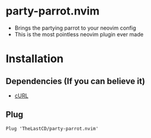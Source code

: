 # party-parrot.nvim
* Brings the partying parrot to your neovim config
* This is the most pointless neovim plugin ever made

# Installation
## Dependencies (If you can believe it) 
* [cURL](https://curl.se/)

## Plug

```Plug 'TheLastCD/party-parrot.nvim'```

